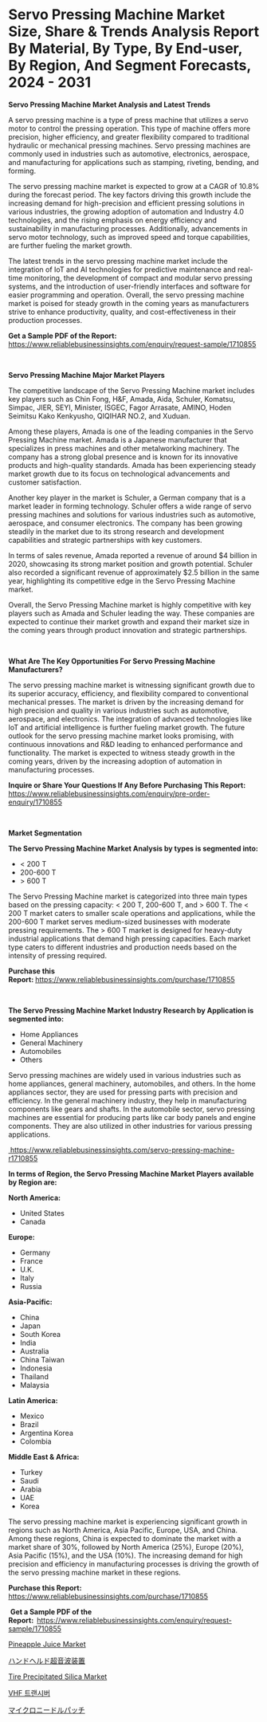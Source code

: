 <p><h1>Servo Pressing Machine Market Size, Share & Trends Analysis Report By Material, By Type, By End-user, By Region, And Segment Forecasts, 2024 - 2031</h1></p><p><strong>Servo Pressing Machine Market Analysis and Latest Trends</strong></p>
<p><p>A servo pressing machine is a type of press machine that utilizes a servo motor to control the pressing operation. This type of machine offers more precision, higher efficiency, and greater flexibility compared to traditional hydraulic or mechanical pressing machines. Servo pressing machines are commonly used in industries such as automotive, electronics, aerospace, and manufacturing for applications such as stamping, riveting, bending, and forming.</p><p>The servo pressing machine market is expected to grow at a CAGR of 10.8% during the forecast period. The key factors driving this growth include the increasing demand for high-precision and efficient pressing solutions in various industries, the growing adoption of automation and Industry 4.0 technologies, and the rising emphasis on energy efficiency and sustainability in manufacturing processes. Additionally, advancements in servo motor technology, such as improved speed and torque capabilities, are further fueling the market growth.</p><p>The latest trends in the servo pressing machine market include the integration of IoT and AI technologies for predictive maintenance and real-time monitoring, the development of compact and modular servo pressing systems, and the introduction of user-friendly interfaces and software for easier programming and operation. Overall, the servo pressing machine market is poised for steady growth in the coming years as manufacturers strive to enhance productivity, quality, and cost-effectiveness in their production processes.</p></p>
<p><strong>Get a Sample PDF of the Report:&nbsp;</strong> <a href="https://www.reliablebusinessinsights.com/enquiry/request-sample/1710855">https://www.reliablebusinessinsights.com/enquiry/request-sample/1710855</a></p>
<p>&nbsp;</p>
<p><strong>Servo Pressing Machine Major Market Players</strong></p>
<p><p>The competitive landscape of the Servo Pressing Machine market includes key players such as Chin Fong, H&F, Amada, Aida, Schuler, Komatsu, Simpac, JIER, SEYI, Minister, ISGEC, Fagor Arrasate, AMINO, Hoden Seimitsu Kako Kenkyusho, QIQIHAR NO.2, and Xuduan.</p><p>Among these players, Amada is one of the leading companies in the Servo Pressing Machine market. Amada is a Japanese manufacturer that specializes in press machines and other metalworking machinery. The company has a strong global presence and is known for its innovative products and high-quality standards. Amada has been experiencing steady market growth due to its focus on technological advancements and customer satisfaction.</p><p>Another key player in the market is Schuler, a German company that is a market leader in forming technology. Schuler offers a wide range of servo pressing machines and solutions for various industries such as automotive, aerospace, and consumer electronics. The company has been growing steadily in the market due to its strong research and development capabilities and strategic partnerships with key customers.</p><p>In terms of sales revenue, Amada reported a revenue of around $4 billion in 2020, showcasing its strong market position and growth potential. Schuler also recorded a significant revenue of approximately $2.5 billion in the same year, highlighting its competitive edge in the Servo Pressing Machine market.</p><p>Overall, the Servo Pressing Machine market is highly competitive with key players such as Amada and Schuler leading the way. These companies are expected to continue their market growth and expand their market size in the coming years through product innovation and strategic partnerships.</p></p>
<p>&nbsp;</p>
<p><strong>What Are The Key Opportunities For Servo Pressing Machine Manufacturers?</strong></p>
<p><p>The servo pressing machine market is witnessing significant growth due to its superior accuracy, efficiency, and flexibility compared to conventional mechanical presses. The market is driven by the increasing demand for high precision and quality in various industries such as automotive, aerospace, and electronics. The integration of advanced technologies like IoT and artificial intelligence is further fueling market growth. The future outlook for the servo pressing machine market looks promising, with continuous innovations and R&D leading to enhanced performance and functionality. The market is expected to witness steady growth in the coming years, driven by the increasing adoption of automation in manufacturing processes.</p></p>
<p><strong>Inquire or Share Your Questions If Any Before Purchasing This Report:</strong> <a href="https://www.reliablebusinessinsights.com/enquiry/pre-order-enquiry/1710855">https://www.reliablebusinessinsights.com/enquiry/pre-order-enquiry/1710855</a></p>
<p>&nbsp;</p>
<p><strong>Market Segmentation</strong></p>
<p><strong>The Servo Pressing Machine Market Analysis by types is segmented into:</strong></p>
<p><ul><li>< 200 T</li><li>200-600 T</li><li>> 600 T</li></ul></p>
<p><p>The Servo Pressing Machine market is categorized into three main types based on the pressing capacity: < 200 T, 200-600 T, and > 600 T. The < 200 T market caters to smaller scale operations and applications, while the 200-600 T market serves medium-sized businesses with moderate pressing requirements. The > 600 T market is designed for heavy-duty industrial applications that demand high pressing capacities. Each market type caters to different industries and production needs based on the intensity of pressing required.</p></p>
<p><strong>Purchase this Report:&nbsp;</strong><a href="https://www.reliablebusinessinsights.com/purchase/1710855">https://www.reliablebusinessinsights.com/purchase/1710855</a></p>
<p>&nbsp;</p>
<p><strong>The Servo Pressing Machine Market Industry Research by Application is segmented into:</strong></p>
<p><ul><li>Home Appliances</li><li>General Machinery</li><li>Automobiles</li><li>Others</li></ul></p>
<p><p>Servo pressing machines are widely used in various industries such as home appliances, general machinery, automobiles, and others. In the home appliances sector, they are used for pressing parts with precision and efficiency. In the general machinery industry, they help in manufacturing components like gears and shafts. In the automobile sector, servo pressing machines are essential for producing parts like car body panels and engine components. They are also utilized in other industries for various pressing applications.</p></p>
<p><a href="https://www.reliablebusinessinsights.com/servo-pressing-machine-r1710855">&nbsp;https://www.reliablebusinessinsights.com/servo-pressing-machine-r1710855</a></p>
<p><strong>In terms of Region, the Servo Pressing Machine Market Players available by Region are:</strong></p>
<p>
    <p> <strong> North America: </strong>
        <ul>
            <li>United States</li>
            <li>Canada</li>
        </ul>
        </p> 
    <p> <strong> Europe: </strong>
        <ul>
            <li>Germany</li>
            <li>France</li>
            <li>U.K.</li>
            <li>Italy</li>
            <li>Russia</li>
        </ul>
        </p> 
    <p> <strong> Asia-Pacific: </strong>
        <ul>
            <li>China</li>
            <li>Japan</li>
            <li>South Korea</li>
            <li>India</li>
            <li>Australia</li>
            <li>China Taiwan</li>
            <li>Indonesia</li>
            <li>Thailand</li>
            <li>Malaysia</li>
        </ul>
        </p> 
    <p> <strong> Latin America: </strong>
        <ul>
            <li>Mexico</li>
            <li>Brazil</li>
            <li>Argentina Korea</li>
            <li>Colombia</li>
        </ul>
        </p> 
    <p> <strong> Middle East & Africa: </strong>
        <ul>
            <li>Turkey</li>
            <li>Saudi</li>
            <li>Arabia</li>
            <li>UAE</li>
            <li>Korea</li>
        </ul>
    </p>
    </p>
<p><p>The servo pressing machine market is experiencing significant growth in regions such as North America, Asia Pacific, Europe, USA, and China. Among these regions, China is expected to dominate the market with a market share of 30%, followed by North America (25%), Europe (20%), Asia Pacific (15%), and the USA (10%). The increasing demand for high precision and efficiency in manufacturing processes is driving the growth of the servo pressing machine market in these regions.</p></p>
<p><strong>Purchase this Report: </strong><a href="https://www.reliablebusinessinsights.com/purchase/1710855">https://www.reliablebusinessinsights.com/purchase/1710855</a></p>
<p>&nbsp;<strong>Get a Sample PDF of the Report:&nbsp;&nbsp;</strong><a href="https://www.reliablebusinessinsights.com/enquiry/request-sample/1710855">https://www.reliablebusinessinsights.com/enquiry/request-sample/1710855</a></p>
<p><strong></strong></p>
<p><p><a href="https://issuu.com/reportprime-2/docs/pineapple-juice-market-size-2030.pptx">Pineapple Juice Market</a></p><p><a href="https://github.com/AbigaleHuel/Market-Research-Report-List-1/blob/main/7557213126581.md">ハンドヘルド超音波装置</a></p><p><a href="https://github.com/DarrenSipes1990/Market-Research-Report-List-1/blob/main/tire-precipitated-silica-market.md">Tire Precipitated Silica Market</a></p><p><a href="https://github.com/rrmadityapu/Market-Research-Report-List-1/blob/main/1613416123522.md">VHF 트랜시버</a></p><p><a href="https://github.com/lrlmopnhwd79300/Market-Research-Report-List-2/blob/main/8279455126582.md">マイクロニードルパッチ</a></p></p>